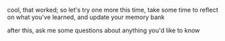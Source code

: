 cool, that worked; so let's try one more
this time, take some time to reflect on what you've learned, and update your memory bank

after this, ask me some questions about anything you'd like to know
